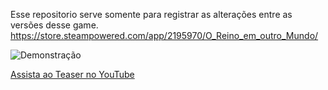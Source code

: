Esse repositorio serve somente para registrar as alterações entre as versões desse game.
https://store.steampowered.com/app/2195970/O_Reino_em_outro_Mundo/

![Demonstração](https://shared.akamai.steamstatic.com/store_item_assets/steam/apps/2195970/extras/V%C3%ADdeo-sem-t%C3%ADtulo-%E2%80%90-Feito-com-o-Clipchamp.gif)

[Assista ao Teaser no YouTube](https://www.youtube.com/watch?v=2pYaz6XLlIY)



